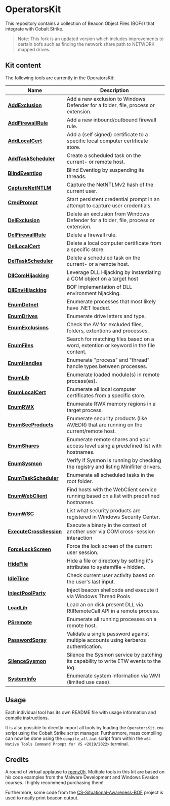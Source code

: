# OperatorsKit
This repository contains a collection of Beacon Object Files (BOFs) that integrate with Cobalt Strike.  

> Note: This fork is an updated version which includes improvements to certain bofs such as finding the network share path to NETWORK mapped drives.

## Kit content
The following tools are currently in the OperatorsKit: 

|Name|Description|
|----|----------|
|**[AddExclusion](KIT/AddExclusion)**|Add a new exclusion to Windows Defender for a folder, file, process or extension.|
|**[AddFirewallRule](KIT/AddFirewallRule)**|Add a new inbound/outbound firewall rule.|
|**[AddLocalCert](KIT/AddLocalCert)**|Add a (self signed) certificate to a specific local computer certificate store.|
|**[AddTaskScheduler](KIT/AddTaskScheduler)**|Create a scheduled task on the current- or remote host.|
|**[BlindEventlog](KIT/BlindEventlog)**|Blind Eventlog by suspending its threads.|
|**[CaptureNetNTLM](KIT/CaptureNetNTLM)**|Capture the NetNTLMv2 hash of the current user.|
|**[CredPrompt](KIT/CredPrompt)**|Start persistent credential prompt in an attempt to capture user credentials.|
|**[DelExclusion](KIT/DelExclusion)**|Delete an exclusion from Windows Defender for a folder, file, process or extension.|
|**[DelFirewallRule](KIT/DelFirewallRule)**|Delete a firewall rule.|
|**[DelLocalCert](KIT/DelLocalCert)**|Delete a local computer certificate from a specific store.|
|**[DelTaskScheduler](KIT/DelTaskScheduler)**|Delete a scheduled task on the current- or a remote host.|
|**[DllComHijacking](KIT/DllComHijacking)**|Leverage DLL Hijacking by instantiating a COM object on a target host |
|**[DllEnvHijacking](KIT/DllEnvHijacking)**|BOF implementation of DLL environment hijacking.|
|**[EnumDotnet](KIT/EnumDotnet)**|Enumerate processes that most likely have .NET loaded.|
|**[EnumDrives](KIT/EnumDrives)**|Enumerate drive letters and type.|
|**[EnumExclusions](KIT/EnumExclusions)**|Check the AV for excluded files, folders, extentions and processes.|
|**[EnumFiles](KIT/EnumFiles)**|Search for matching files based on a word, extention or keyword in the file content.|
|**[EnumHandles](KIT/EnumHandles)**|Enumerate "process" and "thread" handle types between processes.|
|**[EnumLib](KIT/EnumLib)**|Enumerate loaded module(s) in remote process(es).|
|**[EnumLocalCert](KIT/EnumLocalCert)**|Enumerate all local computer certificates from a specific store.|
|**[EnumRWX](KIT/EnumRWX)**|Enumerate RWX memory regions in a target process.|
|**[EnumSecProducts](KIT/EnumSecProducts)**|Enumerate security products (like AV/EDR) that are running on the current/remote host.|
|**[EnumShares](KIT/EnumShares)**|Enumerate remote shares and your access level using a predefined list with hostnames.|
|**[EnumSysmon](KIT/EnumSysmon)**|Verify if Sysmon is running by checking the registry and listing Minifilter drivers.|
|**[EnumTaskScheduler](KIT/EnumTaskScheduler)**|Enumerate all scheduled tasks in the root folder.|
|**[EnumWebClient](KIT/EnumWebClient)**|Find hosts with the WebClient service running based on a list with predefined hostnames.|
|**[EnumWSC](KIT/EnumWSC)**|List what security products are registered in Windows Security Center.|
|**[ExecuteCrossSession](KIT/ExecuteCrossSession)**|Execute a binary in the context of another user via COM cross-session interaction|
|**[ForceLockScreen](KIT/ForceLockScreen)**|Force the lock screen of the current user session.|
|**[HideFile](KIT/HideFile)**|Hide a file or directory by setting it's attributes to systemfile + hidden.|
|**[IdleTime](KIT/IdleTime)**|Check current user activity based on the user's last input.|
|**[InjectPoolParty](KIT/InjectPoolParty)**|Inject beacon shellcode and execute it via Windows Thread Pools|
|**[LoadLib](KIT/LoadLib)**|Load an on disk present DLL via RtlRemoteCall API in a remote process.|
|**[PSremote](KIT/PSremote)**|Enumerate all running processes on a remote host.|
|**[PasswordSpray](KIT/PasswordSpray)**|Validate a single password against multiple accounts using kerberos authentication.|
|**[SilenceSysmon](KIT/SilenceSysmon)**|Silence the Sysmon service by patching its capability to write ETW events to the log.|
|**[SystemInfo](KIT/SystemInfo)**|Enumerate system information via WMI (limited use case).|

## Usage
Each individual tool has its own README file with usage information and compile instructions. 

It is also possible to directly import all tools by loading the `OperatorsKit.cna` script using the Cobalt Strike script manager. Furthermore, mass compiling can now be done using the `compile_all.bat` script from within the `x64 Native Tools Command Prompt for VS <2019/2022>` terminal. 

## Credits
A round of virtual applause to [reenz0h](https://twitter.com/SEKTOR7net). Multiple tools in this kit are based on his code examples from the Malware Development and Windows Evasion courses. I highly recommend purchasing them!

Furthermore, some code from the [CS-Situational-Awareness-BOF](https://github.com/trustedsec/CS-Situational-Awareness-BOF/blob/master/src/common/base.c) project is used to neatly print beacon output. 
